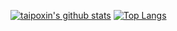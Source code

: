[![taipoxin's github stats](https://github-readme-stats.vercel.app/api?username=taipoxin&theme=material-palenight&count_private=true&show_icons=true)]()
[![Top Langs](https://github-readme-stats.vercel.app/api/top-langs/?username=taipoxin&theme=material-palenight&layout=compact&langs_count=10&hide=CMake,C,Makefile,Pascal)]()
